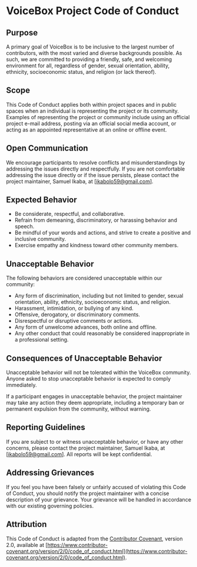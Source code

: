 # VoiceBox Project Code of Conduct

## Purpose

A primary goal of VoiceBox is to be inclusive to the largest number of contributors, with the most varied and diverse backgrounds possible. As such, we are committed to providing a friendly, safe, and welcoming environment for all, regardless of gender, sexual orientation, ability, ethnicity, socioeconomic status, and religion (or lack thereof).

## Scope

This Code of Conduct applies both within project spaces and in public spaces when an individual is representing the project or its community. Examples of representing the project or community include using an official project e-mail address, posting via an official social media account, or acting as an appointed representative at an online or offline event.

## Open Communication

We encourage participants to resolve conflicts and misunderstandings by addressing the issues directly and respectfully. If you are not comfortable addressing the issue directly or if the issue persists, please contact the project maintainer, Samuel Ikaba, at [ikabolo59@gmail.com].

## Expected Behavior

- Be considerate, respectful, and collaborative.
- Refrain from demeaning, discriminatory, or harassing behavior and speech.
- Be mindful of your words and actions, and strive to create a positive and inclusive community.
- Exercise empathy and kindness toward other community members.

## Unacceptable Behavior

The following behaviors are considered unacceptable within our community:

- Any form of discrimination, including but not limited to gender, sexual orientation, ability, ethnicity, socioeconomic status, and religion.
- Harassment, intimidation, or bullying of any kind.
- Offensive, derogatory, or discriminatory comments.
- Disrespectful or disruptive comments or actions.
- Any form of unwelcome advances, both online and offline.
- Any other conduct that could reasonably be considered inappropriate in a professional setting.

## Consequences of Unacceptable Behavior

Unacceptable behavior will not be tolerated within the VoiceBox community. Anyone asked to stop unacceptable behavior is expected to comply immediately.

If a participant engages in unacceptable behavior, the project maintainer may take any action they deem appropriate, including a temporary ban or permanent expulsion from the community, without warning.

## Reporting Guidelines

If you are subject to or witness unacceptable behavior, or have any other concerns, please contact the project maintainer, Samuel Ikaba, at [ikabolo59@gmail.com]. All reports will be kept confidential.

## Addressing Grievances

If you feel you have been falsely or unfairly accused of violating this Code of Conduct, you should notify the project maintainer with a concise description of your grievance. Your grievance will be handled in accordance with our existing governing policies.

## Attribution

This Code of Conduct is adapted from the [Contributor Covenant](https://www.contributor-covenant.org), version 2.0, available at [https://www.contributor-covenant.org/version/2/0/code_of_conduct.html](https://www.contributor-covenant.org/version/2/0/code_of_conduct.html).

